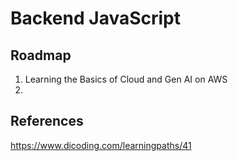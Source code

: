 # Backend JavaScript

## Roadmap

1. Learning the Basics of Cloud and Gen AI on AWS
2. 

## References

https://www.dicoding.com/learningpaths/41